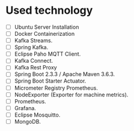 # Used technology

- [ ] Ubuntu Server Installation
- [ ] Docker Containerization
- [ ] Kafka Streams.
- [ ] Spring Kafka.
- [ ] Eclipse Paho MQTT Client.
- [ ] Kafka Connect.
- [ ] Kafka Rest Proxy
- [ ] Spring Boot 2.3.3 / Apache Maven 3.6.3.
- [ ] Spring Boot Starter Actuator.
- [ ] Micrometer Registry Prometheus.
- [ ] NodeExporter (Exporter for machine metrics).
- [ ] Prometheus.
- [ ] Grafana.
- [ ] Eclipse Mosquitto.
- [ ] MongoDB.
